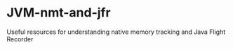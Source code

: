 # JVM-nmt-and-jfr
Useful resources for understanding native memory tracking and Java Flight Recorder
